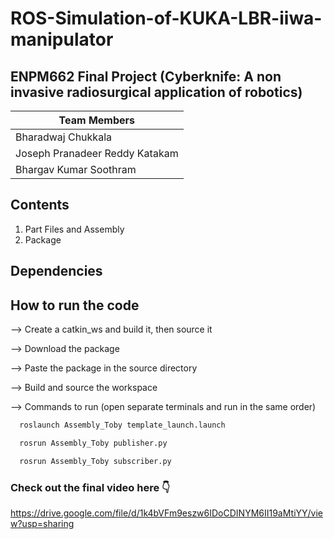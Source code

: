 # ROS-Simulation-of-KUKA-LBR-iiwa-manipulator

## ENPM662 Final Project (Cyberknife: A non invasive radiosurgical application of robotics)

|Team Members
|--
|Bharadwaj Chukkala
|Joseph Pranadeer Reddy Katakam
|Bhargav Kumar Soothram


## Contents
1. Part Files and Assembly
2. Package

## Dependencies


## How to run the code
--> Create a catkin_ws and build it, then source it

--> Download the package

--> Paste the package in the source directory

--> Build and source the workspace

--> Commands to run (open separate terminals and run in the same order)
```bash
  roslaunch Assembly_Toby template_launch.launch
```
```bash
  rosrun Assembly_Toby publisher.py
```
```bash
  rosrun Assembly_Toby subscriber.py
```

### Check out the final video here 👇
https://drive.google.com/file/d/1k4bVFm9eszw6IDoCDINYM6II19aMtiYY/view?usp=sharing




